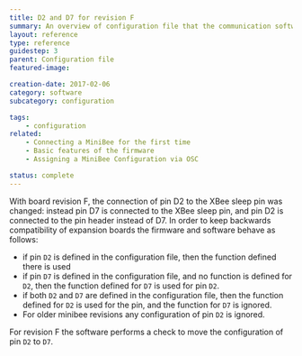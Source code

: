 ```yaml
---
title: D2 and D7 for revision F
summary: An overview of configuration file that the communication software uses
layout: reference
type: reference
guidestep: 3
parent: Configuration file
featured-image: 

creation-date: 2017-02-06
category: software
subcategory: configuration

tags:
    - configuration
related:
    - Connecting a MiniBee for the first time
    - Basic features of the firmware
    - Assigning a MiniBee Configuration via OSC

status: complete
---
```


With board revision F, the connection of pin D2 to the XBee sleep pin was changed: instead pin D7 is connected to the XBee sleep pin, and pin D2 is connected to the pin header instead of D7. In order to keep backwards compatibility of expansion boards the firmware and software behave as follows:

* if pin `D2` is defined in the configuration file, then the function defined there is used
* if pin `D7` is defined in the configuration file, and no function is defined for `D2`, then the function defined for `D7` is used for pin `D2`.
* if both `D2` and `D7` are defined in the configuration file, then the function defined for `D2` is used for the pin, and the function for `D7` is ignored.
* For older minibee revisions any configuration of pin `D2` is ignored.

For revision F the software performs a check to move the configuration of pin `D2` to `D7`.
